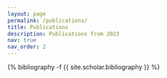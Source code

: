 ```yaml
---
layout: page
permalink: /publications/
title: Publications
description: Publications from 2023
nav: true
nav_order: 2
---
```

<!-- _pages/publications.md -->
<div class="publications">

{% bibliography -f {{ site.scholar.bibliography }} %}

</div>
